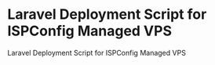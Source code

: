 # Laravel Deployment Script for ISPConfig Managed VPS
Laravel Deployment Script for ISPConfig Managed VPS
